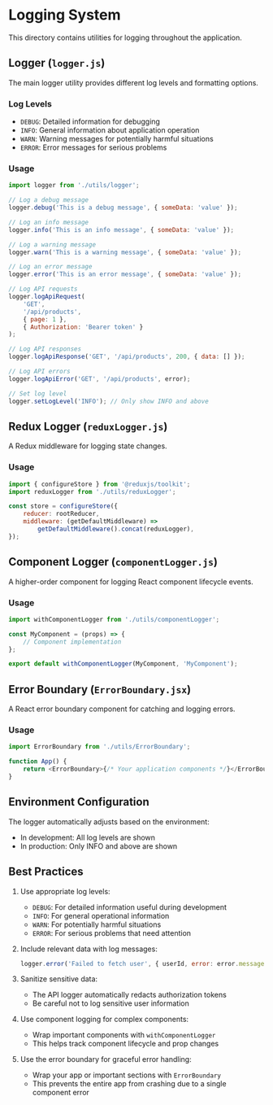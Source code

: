# Logging System

This directory contains utilities for logging throughout the application.

## Logger (`logger.js`)

The main logger utility provides different log levels and formatting options.

### Log Levels

- `DEBUG`: Detailed information for debugging
- `INFO`: General information about application operation
- `WARN`: Warning messages for potentially harmful situations
- `ERROR`: Error messages for serious problems

### Usage

```javascript
import logger from './utils/logger';

// Log a debug message
logger.debug('This is a debug message', { someData: 'value' });

// Log an info message
logger.info('This is an info message', { someData: 'value' });

// Log a warning message
logger.warn('This is a warning message', { someData: 'value' });

// Log an error message
logger.error('This is an error message', { someData: 'value' });

// Log API requests
logger.logApiRequest(
	'GET',
	'/api/products',
	{ page: 1 },
	{ Authorization: 'Bearer token' }
);

// Log API responses
logger.logApiResponse('GET', '/api/products', 200, { data: [] });

// Log API errors
logger.logApiError('GET', '/api/products', error);

// Set log level
logger.setLogLevel('INFO'); // Only show INFO and above
```

## Redux Logger (`reduxLogger.js`)

A Redux middleware for logging state changes.

### Usage

```javascript
import { configureStore } from '@reduxjs/toolkit';
import reduxLogger from './utils/reduxLogger';

const store = configureStore({
	reducer: rootReducer,
	middleware: (getDefaultMiddleware) =>
		getDefaultMiddleware().concat(reduxLogger),
});
```

## Component Logger (`componentLogger.js`)

A higher-order component for logging React component lifecycle events.

### Usage

```javascript
import withComponentLogger from './utils/componentLogger';

const MyComponent = (props) => {
	// Component implementation
};

export default withComponentLogger(MyComponent, 'MyComponent');
```

## Error Boundary (`ErrorBoundary.jsx`)

A React error boundary component for catching and logging errors.

### Usage

```javascript
import ErrorBoundary from './utils/ErrorBoundary';

function App() {
	return <ErrorBoundary>{/* Your application components */}</ErrorBoundary>;
}
```

## Environment Configuration

The logger automatically adjusts based on the environment:

- In development: All log levels are shown
- In production: Only INFO and above are shown

## Best Practices

1. Use appropriate log levels:

   - `DEBUG`: For detailed information useful during development
   - `INFO`: For general operational information
   - `WARN`: For potentially harmful situations
   - `ERROR`: For serious problems that need attention

2. Include relevant data with log messages:

   ```javascript
   logger.error('Failed to fetch user', { userId, error: error.message });
   ```

3. Sanitize sensitive data:

   - The API logger automatically redacts authorization tokens
   - Be careful not to log sensitive user information

4. Use component logging for complex components:

   - Wrap important components with `withComponentLogger`
   - This helps track component lifecycle and prop changes

5. Use the error boundary for graceful error handling:
   - Wrap your app or important sections with `ErrorBoundary`
   - This prevents the entire app from crashing due to a single component error
